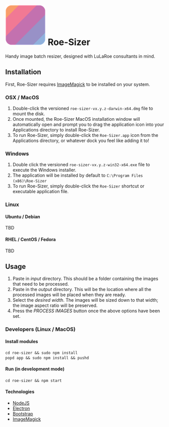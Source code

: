 # ![](/resources/icon_sm.png "Roe-Sizer") Roe-Sizer
Handy image batch resizer, designed with LuLaRoe consultants in mind.

## Installation
First, Roe-Sizer requires [ImageMagick](http://imagemagick.org/script/binary-releases.php)
to be installed on your system.

### OSX / MacOS
1. Double-click the versioned `roe-sizer-vx.y.z-darwin-x64.dmg` file to mount
the disk.
2. Once mounted, the Roe-Sizer MacOS installation window will automatically open
and prompt you to drag the application icon into your Applications directory
to install Roe-Sizer.
3. To run Roe-Sizer, simply double-click the `Roe-Sizer.app` icon from
the Applications directory, or whatever dock you feel like adding it to!

### Windows
1. Double click the versioned `roe-sizer-vx.y.z-win32-x64.exe` file to execute
the Windows installer.
2. The application will be installed by default to `C:\Program Files (x86)\Roe-Sizer`
3. To run Roe-Sizer, simply double-click the `Roe-Sizer` shortcut or executable
application file.

### Linux
#### Ubuntu / Debian
TBD

#### RHEL / CentOS / Fedora
TBD

## Usage
1. Paste in *input* directory. This should be a folder containing the images that need to be processed.
1. Paste in the *output* directory. This will be the location where all the processed images will be placed when they are ready.
1. Select the *desired width*. The images will be sized down to that width; the image aspect ratio will be preserved.
1. Press the *PROCESS IMAGES* button once the above options have been set.

### Developers (Linux / MacOS)

#### Install modules
```
cd roe-sizer && sudo npm install
popd app && sudo npm install && pushd
```

#### Run (in development mode)
`cd roe-sizer && npm start`

#### Technologies
- [NodeJS](https://nodejs.org/en/)
- [Electron](https://github.com/szwacz/electron-boilerplate)
- [Bootstrap](http://getbootstrap.com/)
- [ImageMagick](http://imagemagick.org/script/binary-releases.php)
